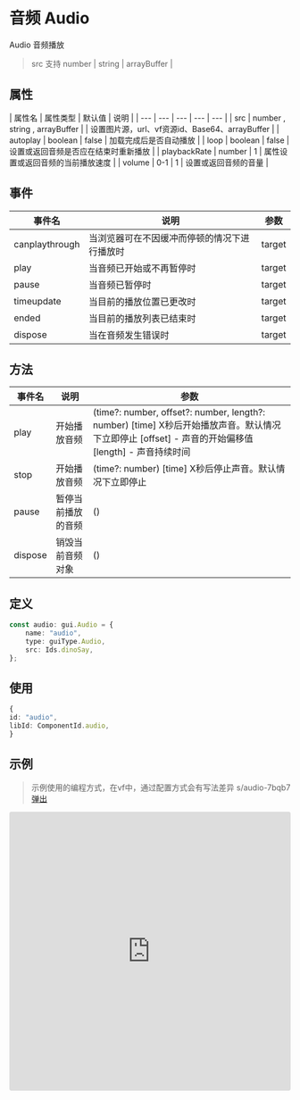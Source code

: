 # 音频 Audio

Audio 音频播放

> src 支持 number | string | arrayBuffer | 

## 属性

| 属性名 | 属性类型 | 默认值 | 说明 |
| --- | --- | --- | --- | --- |
| src | number , string , arrayBuffer |  | 设置图片源，url、vf资源id、Base64、arrayBuffer |
| autoplay | boolean | false | 加载完成后是否自动播放 |
| loop | boolean | false | 设置或返回音频是否应在结束时重新播放 |
| playbackRate | number | 1 | 属性设置或返回音频的当前播放速度 |
| volume | 0-1 | 1 | 设置或返回音频的音量 |


## 事件

| 事件名  | 说明 | 参数 |
| --- | --- | --- |
| canplaythrough | 当浏览器可在不因缓冲而停顿的情况下进行播放时 | target |
| play | 当音频已开始或不再暂停时 | target |
| pause | 当音频已暂停时 | target |
| timeupdate | 当目前的播放位置已更改时 | target |
| ended | 当目前的播放列表已结束时 | target |
| dispose | 当在音频发生错误时 | target |


## 方法

| 事件名  | 说明 | 参数 |
| --- | --- | --- | 
| play | 开始播放音频 | (time?: number, offset?: number, length?: number) [time] X秒后开始播放声音。默认情况下立即停止 [offset] - 声音的开始偏移值  [length] - 声音持续时间 |
| stop | 开始播放音频 | (time?: number) [time] X秒后停止声音。默认情况下立即停止 |
| pause | 暂停当前播放的音频 | () |
| dispose | 销毁当前音频对象 | () |

## 定义
``` typescript
const audio: gui.Audio = {
    name: "audio",
    type: guiType.Audio,
    src: Ids.dinoSay,
};
```

## 使用
``` typescript
{
id: "audio",
libId: ComponentId.audio,
}
```

## 示例

> 示例使用的编程方式，在vf中，通过配置方式会有写法差异
s/audio-7bqb7
> [弹出](https://codesandbox.io/embed/audio-7bqb7?fontsize=14&hidenavigation=1&theme=dark)

<iframe
     src="https://codesandbox.io/embed/scrollbar-4iu78?fontsize=14&hidenavigation=1&theme=dark"
     style="width:100%; height:500px; border:0; border-radius: 4px; overflow:hidden;"
     title="ScrollBar"
     allow="accelerometer; ambient-light-sensor; camera; encrypted-media; geolocation; gyroscope; hid; microphone; midi; payment; usb; vr"
     sandbox="allow-forms allow-modals allow-popups allow-presentation allow-same-origin allow-scripts"
   ></iframe>